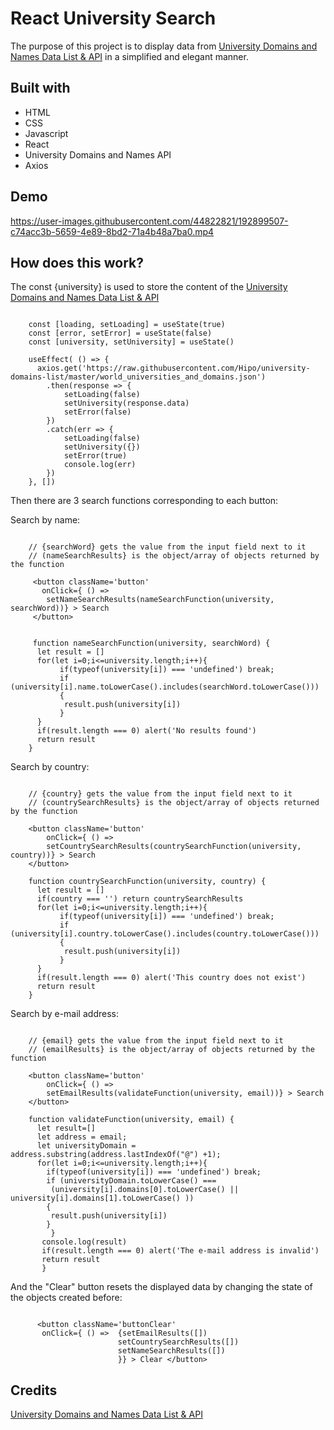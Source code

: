 # React University Search 

The purpose of this project is to display data from [University Domains and Names Data List & API](https://github.com/Hipo/university-domains-list-api) in a simplified and elegant manner.

## Built with

  * HTML 
  * CSS
  * Javascript
  * React
  * University Domains and Names API
  * Axios
  
## Demo

https://user-images.githubusercontent.com/44822821/192899507-c74acc3b-5659-4e89-8bd2-71a4b48a7ba0.mp4

## How does this work?

The const {university} is used to store the content of the [University Domains and Names Data List & API](https://github.com/Hipo/university-domains-list-api)

```

    const [loading, setLoading] = useState(true)
    const [error, setError] = useState(false)
    const [university, setUniversity] = useState()
    
    useEffect( () => {
      axios.get('https://raw.githubusercontent.com/Hipo/university-domains-list/master/world_universities_and_domains.json')
        .then(response => {
            setLoading(false)
            setUniversity(response.data)
            setError(false)
        })
        .catch(err => {
            setLoading(false)
            setUniversity({})
            setError(true)
            console.log(err)
        })
    }, [])

```

Then there are 3 search functions corresponding to each button:

Search by name:

```

    // {searchWord} gets the value from the input field next to it
    // (nameSearchResults} is the object/array of objects returned by the function
    
     <button className='button'
       onClick={ () => 
        setNameSearchResults(nameSearchFunction(university, searchWord))} > Search
     </button>
      

     function nameSearchFunction(university, searchWord) {
      let result = []
      for(let i=0;i<=university.length;i++){
           if(typeof(university[i]) === 'undefined') break;
           if (university[i].name.toLowerCase().includes(searchWord.toLowerCase()))
           {
            result.push(university[i])
           } 
      }
      if(result.length === 0) alert('No results found')
      return result
    }

```


Search by country:

```

    // {country} gets the value from the input field next to it
    // (countrySearchResults} is the object/array of objects returned by the function
    
    <button className='button' 
        onClick={ () => 
        setCountrySearchResults(countrySearchFunction(university, country))} > Search
    </button>

    function countrySearchFunction(university, country) { 
      let result = []
      if(country === '') return countrySearchResults
      for(let i=0;i<=university.length;i++){
           if(typeof(university[i]) === 'undefined') break;
           if (university[i].country.toLowerCase().includes(country.toLowerCase()))
           {
            result.push(university[i])
           } 
      }
      if(result.length === 0) alert('This country does not exist')
      return result
    }

```

Search by e-mail address:

```

    // {email} gets the value from the input field next to it
    // (emailResults} is the object/array of objects returned by the function
    
    <button className='button' 
        onClick={ () =>  
        setEmailResults(validateFunction(university, email))} > Search
    </button>

    function validateFunction(university, email) {
      let result=[]
      let address = email;
      let universityDomain = address.substring(address.lastIndexOf("@") +1);
      for(let i=0;i<=university.length;i++){
        if(typeof(university[i]) === 'undefined') break;
        if (universityDomain.toLowerCase() ===
         (university[i].domains[0].toLowerCase() || university[i].domains[1].toLowerCase() ))
        {
         result.push(university[i])
        } 
         }
       console.log(result)
       if(result.length === 0) alert('The e-mail address is invalid')
       return result
       }

```

And the "Clear" button resets the displayed data by changing the state of the objects created before:

```

      <button className='buttonClear' 
       onClick={ () =>  {setEmailResults([]) 
                        setCountrySearchResults([])
                        setNameSearchResults([])
                        }} > Clear </button>

```


## Credits

[University Domains and Names Data List & API](https://github.com/Hipo/university-domains-list-api)
